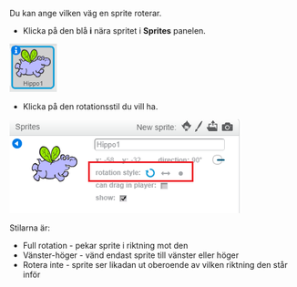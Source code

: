 Du kan ange vilken väg en sprite roterar.

- Klicka på den blå **i** nära spritet i **Sprites** panelen.

![Klicka på i](images/click-i.png)

- Klicka på den rotationsstil du vill ha.

![Olika rotationsstil](images/rotation-style.png)

Stilarna är:

- Full rotation - pekar sprite i riktning mot den
- Vänster-höger - vänd endast sprite till vänster eller höger
- Rotera inte - sprite ser likadan ut oberoende av vilken riktning den står inför